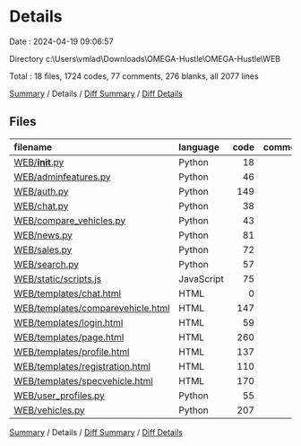 # Details

Date : 2024-04-19 09:06:57

Directory c:\\Users\\vmlad\\Downloads\\OMEGA-Hustle\\OMEGA-Hustle\\WEB

Total : 18 files,  1724 codes, 77 comments, 276 blanks, all 2077 lines

[Summary](results.md) / Details / [Diff Summary](diff.md) / [Diff Details](diff-details.md)

## Files
| filename | language | code | comment | blank | total |
| :--- | :--- | ---: | ---: | ---: | ---: |
| [WEB/__init__.py](/WEB/__init__.py) | Python | 18 | 0 | 14 | 32 |
| [WEB/adminfeatures.py](/WEB/adminfeatures.py) | Python | 46 | 5 | 4 | 55 |
| [WEB/auth.py](/WEB/auth.py) | Python | 149 | 11 | 43 | 203 |
| [WEB/chat.py](/WEB/chat.py) | Python | 38 | 1 | 8 | 47 |
| [WEB/compare_vehicles.py](/WEB/compare_vehicles.py) | Python | 43 | 0 | 14 | 57 |
| [WEB/news.py](/WEB/news.py) | Python | 81 | 8 | 18 | 107 |
| [WEB/sales.py](/WEB/sales.py) | Python | 72 | 0 | 9 | 81 |
| [WEB/search.py](/WEB/search.py) | Python | 57 | 0 | 10 | 67 |
| [WEB/static/scripts.js](/WEB/static/scripts.js) | JavaScript | 75 | 5 | 11 | 91 |
| [WEB/templates/chat.html](/WEB/templates/chat.html) | HTML | 0 | 0 | 1 | 1 |
| [WEB/templates/comparevehicle.html](/WEB/templates/comparevehicle.html) | HTML | 147 | 4 | 8 | 159 |
| [WEB/templates/login.html](/WEB/templates/login.html) | HTML | 59 | 3 | 3 | 65 |
| [WEB/templates/page.html](/WEB/templates/page.html) | HTML | 260 | 8 | 14 | 282 |
| [WEB/templates/profile.html](/WEB/templates/profile.html) | HTML | 137 | 6 | 13 | 156 |
| [WEB/templates/registration.html](/WEB/templates/registration.html) | HTML | 110 | 3 | 12 | 125 |
| [WEB/templates/specvehicle.html](/WEB/templates/specvehicle.html) | HTML | 170 | 8 | 13 | 191 |
| [WEB/user_profiles.py](/WEB/user_profiles.py) | Python | 55 | 3 | 21 | 79 |
| [WEB/vehicles.py](/WEB/vehicles.py) | Python | 207 | 12 | 60 | 279 |

[Summary](results.md) / Details / [Diff Summary](diff.md) / [Diff Details](diff-details.md)
